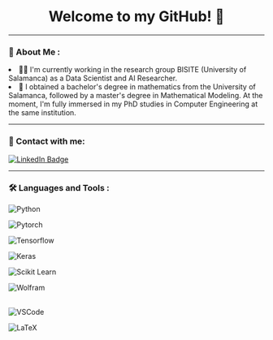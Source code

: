 <div id="header" align="center">
  <h1>Welcome to my GitHub! 👋</h1>
</div>
<hr/>
<h3>👀 About Me :</h3> 
<li>
👨‍💼 I'm currently working in the research group BISITE (University of Salamanca) as a Data Scientist and AI Researcher.
</li>
<li>
📖 I obtained a bachelor's degree in mathematics from the University of Salamanca, followed by a master's degree in Mathematical Modeling. At the moment, I'm fully immersed in my PhD studies in Computer Engineering at the same institution.</li>
<hr/>
<h3>📩 Contact with me:</h3> 
<div>
<a href=https://www.linkedin.com/in/diego-martín-martín-1a6199253>
    <img src="https://img.shields.io/badge/LinkedIn-blue?style=for-the-badge&logo=linkedin&logoColor=white" alt="LinkedIn Badge"/>
  </a>
<hr/>

<h3>🛠️ Languages and Tools :</h3>
<div>
<img src="https://img.shields.io/badge/python-3670A0?style=for-the-badge&logo=python&logoColor=ffdd54" title="Python" alt="Python"/>&nbsp;

<img src="https://img.shields.io/badge/PyTorch-EE4C2C?style=for-the-badge&logo=pytorch&logoColor=white" title="Pytorch" alt="Pytorch"/>&nbsp;

<img src="https://img.shields.io/badge/TensorFlow-FF6F00?style=for-the-badge&logo=tensorflow&logoColor=white" title="Tensorflow" alt="Tensorflow"/>&nbsp;

<img src="https://img.shields.io/badge/Keras-FF0000?style=for-the-badge&logo=keras&logoColor=white" title="Keras" alt="Keras"/>&nbsp;

<img src="https://img.shields.io/badge/scikit_learn-F7931E?style=for-the-badge&logo=scikit-learn&logoColor=white" title="Scikit Learn" alt="Scikit Learn"/>&nbsp;

<img src="https://img.shields.io/badge/Wolfram-DD1100?&style=for-the-badge&logo=Wolfram&logoColor=white" title="Wolfram" alt="Wolfram"/>&nbsp;

<br/>
<img src="https://img.shields.io/badge/Visual%20Studio%20Code-0078d7.svg?style=for-the-badge&logo=visual-studio-code&logoColor=white" title="VSCode" alt="VSCode"/>&nbsp;

<img src="https://img.shields.io/badge/latex-%23008080.svg?style=for-the-badge&logo=latex&logoColor=white" title="LaTeX" alt="LaTeX"/>&nbsp;

</div>
